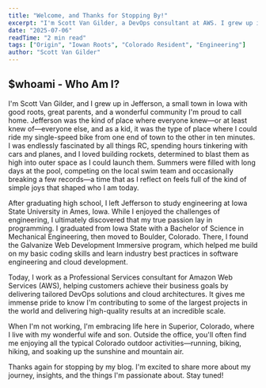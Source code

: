 ```yaml
---
title: "Welcome, and Thanks for Stopping By!"
excerpt: "I'm Scott Van Gilder, a DevOps consultant at AWS. I grew up in small-town Iowa, studied engineering at Iowa State, and discovered my passion for coding. Now I live in Superior, Colorado, with my wife and son, enjoying running, biking, and hiking. This blog shares my journey, tech insights, and life out west. Thanks for reading!"
date: "2025-07-06"
readTime: "2 min read"
tags: ["Origin", "Iowan Roots", "Colorado Resident", "Engineering"]
author: "Scott Van Gilder"
---
```


## $whoami - Who Am I?

I'm Scott Van Gilder, and I grew up in Jefferson, a small town in Iowa with good roots, great parents, and a wonderful community I'm proud to call home. Jefferson was the kind of place where everyone knew—or at least knew of—everyone else, and as a kid, it was the type of place where I could ride my single-speed bike from one end of town to the other in ten minutes. I was endlessly fascinated by all things RC, spending hours tinkering with cars and planes, and I loved building rockets, determined to blast them as high into outer space as I could launch them. Summers were filled with long days at the pool, competing on the local swim team and occasionally breaking a few records—a time that as I reflect on feels full of the kind of simple joys that shaped who I am today.

After graduating high school, I left Jefferson to study engineering at Iowa State University in Ames, Iowa. While I enjoyed the challenges of engineering, I ultimately discovered that my true passion lay in programming. I graduated from Iowa State with a Bachelor of Science in Mechanical Engineering, then moved to Boulder, Colorado. There, I found the Galvanize Web Development Immersive program, which helped me build on my basic coding skills and learn industry best practices in software engineering and cloud development.

Today, I work as a Professional Services consultant for Amazon Web Services (AWS), helping customers achieve their business goals by delivering tailored DevOps solutions and cloud architectures. It gives me immense pride to know I'm contributing to some of the largest projects in the world and delivering high-quality results at an incredible scale.

When I'm not working, I'm embracing life here in Superior, Colorado, where I live with my wonderful wife and son. Outside the office, you'll often find me enjoying all the typical Colorado outdoor activities—running, biking, hiking, and soaking up the sunshine and mountain air.

Thanks again for stopping by my blog. I'm excited to share more about my journey, insights, and the things I'm passionate about. Stay tuned!